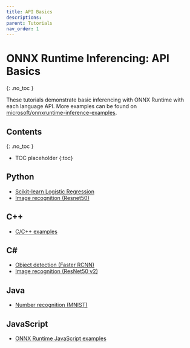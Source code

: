 ```yaml
---
title: API Basics
descriptions: 
parent: Tutorials
nav_order: 1
---
```

# ONNX Runtime Inferencing: API Basics
{: .no_toc }

These tutorials demonstrate basic inferencing with ONNX Runtime with each language API. More examples can be found on [microsoft/onnxruntime-inference-examples](https://github.com/microsoft/onnxruntime-inference-examples).


## Contents
{: .no_toc }

* TOC placeholder
{:toc}


## Python
* [Scikit-learn Logistic Regression](https://onnxruntime.ai/docs/api/python/tutorial.html)
* [Image recognition (Resnet50)](https://github.com/onnx/onnx-docker/blob/master/onnx-ecosystem/inference_demos/resnet50_modelzoo_onnxruntime_inference.ipynb)


## C++
* [C/C++ examples](https://github.com/microsoft/onnxruntime-inference-examples/tree/main/c_cxx)

## C#
* [Object detection (Faster RCNN)]()
* [Image recognition (ResNet50 v2)](../tutorials/resnet50_csharp.html)

## Java
* [Number recognition (MNIST)](../tutorials/mnist_java.html)

## JavaScript
* [ONNX Runtime JavaScript examples](https://github.com/microsoft/onnxruntime-inference-examples/tree/main/js)
